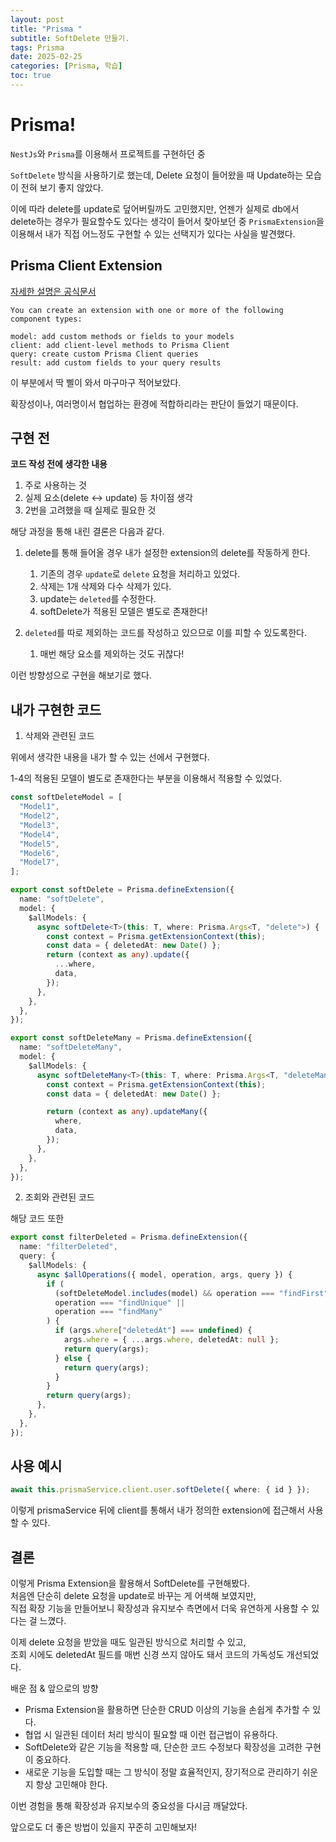 ```yaml
---
layout: post
title: "Prisma "
subtitle: SoftDelete 만들기.
tags: Prisma
date: 2025-02-25
categories: [Prisma, 학습]
toc: true
---
```


# Prisma!

`NestJs`와 `Prisma`를 이용해서 프로젝트를 구현하던 중

`SoftDelete` 방식을 사용하기로 했는데, Delete 요청이 들어왔을 때 Update하는 모습이 전혀 보기 좋지 않았다.

이에 따라 delete를 update로 덮어버릴까도 고민했지만, 언젠가 실제로 db에서 delete하는 경우가 필요할수도 있다는 생각이 들어서 찾아보던 중 `PrismaExtension`을 이용해서 내가 직접 어느정도 구현할 수 있는 선택지가 있다는 사실을 발견했다.

## Prisma Client Extension

[자세한 설명은 공식문서](https://www.prisma.io/docs/orm/prisma-client/client-extensions)

```
You can create an extension with one or more of the following component types:

model: add custom methods or fields to your models
client: add client-level methods to Prisma Client
query: create custom Prisma Client queries
result: add custom fields to your query results

```

이 부분에서 딱 삘이 와서 마구마구 적어보았다.

확장성이나, 여러명이서 협업하는 환경에 적합하리라는 판단이 들었기 때문이다.

## 구현 전

**코드 작성 전에 생각한 내용**

1. 주로 사용하는 것
2. 실제 요소(delete <-> update) 등 차이점 생각
3. 2번을 고려했을 때 실제로 필요한 것

해당 과정을 통해 내린 결론은 다음과 같다.

1. delete를 통해 들어올 경우 내가 설정한 extension의 delete를 작동하게 한다.

   1. 기존의 경우 `update`로 `delete` 요청을 처리하고 있었다.
   2. 삭제는 1개 삭제와 다수 삭제가 있다.
   3. update는 `deleted`를 수정한다.
   4. softDelete가 적용된 모델은 별도로 존재한다!

2. `deleted`를 따로 제외하는 코드를 작성하고 있으므로 이를 피할 수 있도록한다.
   1. 매번 해당 요소를 제외하는 것도 귀찮다!

이런 방향성으로 구현을 해보기로 했다.

## 내가 구현한 코드

1. 삭제와 관련된 코드

위에서 생각한 내용을 내가 할 수 있는 선에서 구현했다.

1-4의 적용된 모델이 별도로 존재한다는 부분을 이용해서 적용할 수 있었다.

```ts
const softDeleteModel = [
  "Model1",
  "Model2",
  "Model3",
  "Model4",
  "Model5",
  "Model6",
  "Model7",
];

export const softDelete = Prisma.defineExtension({
  name: "softDelete",
  model: {
    $allModels: {
      async softDelete<T>(this: T, where: Prisma.Args<T, "delete">) {
        const context = Prisma.getExtensionContext(this);
        const data = { deletedAt: new Date() };
        return (context as any).update({
          ...where,
          data,
        });
      },
    },
  },
});

export const softDeleteMany = Prisma.defineExtension({
  name: "softDeleteMany",
  model: {
    $allModels: {
      async softDeleteMany<T>(this: T, where: Prisma.Args<T, "deleteMany">) {
        const context = Prisma.getExtensionContext(this);
        const data = { deletedAt: new Date() };

        return (context as any).updateMany({
          where,
          data,
        });
      },
    },
  },
});
```

2. 조회와 관련된 코드

해당 코드 또한

```ts
export const filterDeleted = Prisma.defineExtension({
  name: "filterDeleted",
  query: {
    $allModels: {
      async $allOperations({ model, operation, args, query }) {
        if (
          (softDeleteModel.includes(model) && operation === "findFirst") ||
          operation === "findUnique" ||
          operation === "findMany"
        ) {
          if (args.where["deletedAt"] === undefined) {
            args.where = { ...args.where, deletedAt: null };
            return query(args);
          } else {
            return query(args);
          }
        }
        return query(args);
      },
    },
  },
});
```

## 사용 예시

```ts
await this.prismaService.client.user.softDelete({ where: { id } });
```

이렇게 prismaService 뒤에 client를 통해서 내가 정의한 extension에 접근해서 사용할 수 있다.

## 결론

이렇게 Prisma Extension을 활용해서 SoftDelete를 구현해봤다.  
처음엔 단순히 delete 요청을 update로 바꾸는 게 어색해 보였지만,  
직접 확장 기능을 만들어보니 확장성과 유지보수 측면에서 더욱 유연하게 사용할 수 있다는 걸 느꼈다.

이제 delete 요청을 받았을 때도 일관된 방식으로 처리할 수 있고,  
조회 시에도 deletedAt 필드를 매번 신경 쓰지 않아도 돼서 코드의 가독성도 개선되었다.

배운 점 & 앞으로의 방향

- Prisma Extension을 활용하면 단순한 CRUD 이상의 기능을 손쉽게 추가할 수 있다.
- 협업 시 일관된 데이터 처리 방식이 필요할 때 이런 접근법이 유용하다.
- SoftDelete와 같은 기능을 적용할 때, 단순한 코드 수정보다 확장성을 고려한 구현이 중요하다.
- 새로운 기능을 도입할 때는 그 방식이 정말 효율적인지, 장기적으로 관리하기 쉬운지 항상 고민해야 한다.

이번 경험을 통해 확장성과 유지보수의 중요성을 다시금 깨달았다.

앞으로도 더 좋은 방법이 있을지 꾸준히 고민해보자!
